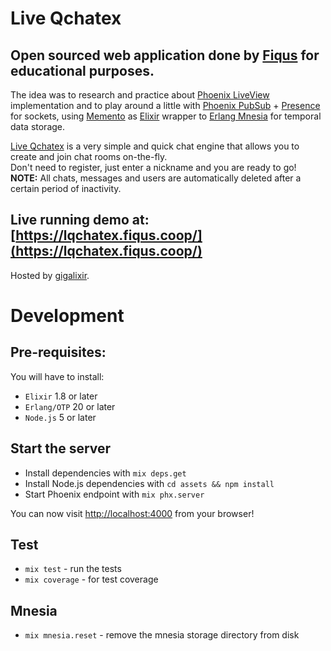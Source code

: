 # Live Qchatex
## Open sourced web application done by [Fiqus](https://fiqus.coop) for educational purposes.

The idea was to research and practice about [Phoenix LiveView](https://github.com/phoenixframework/phoenix_live_view) implementation and to play around a little with [Phoenix PubSub](https://hexdocs.pm/phoenix_pubsub/) + [Presence](https://hexdocs.pm/phoenix/Phoenix.Presence.html) for sockets, using [Memento](https://github.com/sheharyarn/memento) as [Elixir](https://elixir-lang.org/) wrapper to [Erlang Mnesia](http://erlang.org/doc/apps/mnesia/) for temporal data storage.

[Live Qchatex](https://github.com/fiqus/lqchatex) is a very simple and quick chat engine that allows you to create and join chat rooms on-the-fly.  
Don't need to register, just enter a nickname and you are ready to go!  
**NOTE:** All chats, messages and users are automatically deleted after a certain period of inactivity.

## Live running demo at: [https://lqchatex.fiqus.coop/](https://lqchatex.fiqus.coop/)  
Hosted by [gigalixir](https://gigalixir.com/).


# Development
## Pre-requisites:
You will have to install:
  * `Elixir` 1.8 or later
  * `Erlang/OTP` 20 or later
  * `Node.js` 5 or later

## Start the server

  * Install dependencies with `mix deps.get`
  * Install Node.js dependencies with `cd assets && npm install`
  * Start Phoenix endpoint with `mix phx.server`

You can now visit [http://localhost:4000](http://localhost:4000) from your browser!

## Test
  * `mix test` - run the tests
  * `mix coverage` - for test coverage

## Mnesia
  * `mix mnesia.reset` - remove the mnesia storage directory from disk
